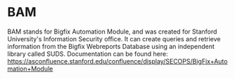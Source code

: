 # BAM
BAM stands for Bigfix Automation Module, and was created for Stanford University's Information Security office. It can create queries and retrieve information from the Bigfix Webreports Database using an independent library called SUDS. 
Documentation can be found here: 
https://asconfluence.stanford.edu/confluence/display/SECOPS/BigFix+Automation+Module
